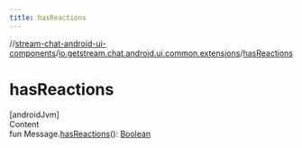 ```yaml
---
title: hasReactions
---
```

//[stream-chat-android-ui-components](../../index.md)/[io.getstream.chat.android.ui.common.extensions](index.md)/[hasReactions](hasReactions.md)



# hasReactions  
[androidJvm]  
Content  
fun Message.[hasReactions](hasReactions.md)(): [Boolean](https://kotlinlang.org/api/latest/jvm/stdlib/kotlin/-boolean/index.html)  



